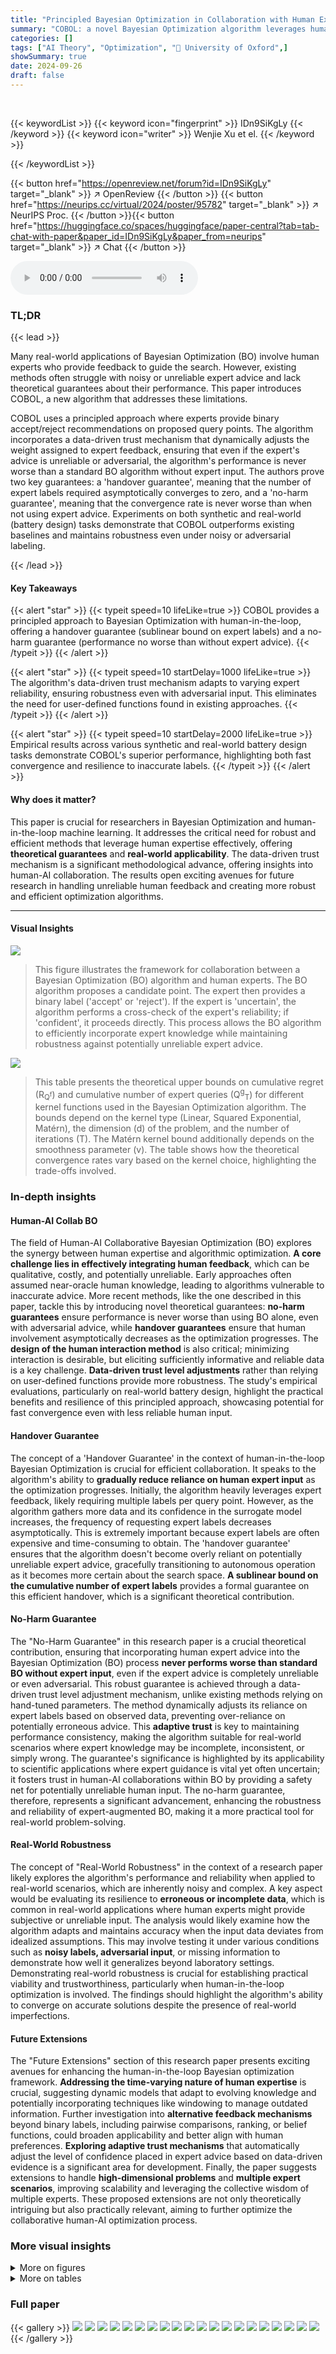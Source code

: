 ```yaml
---
title: "Principled Bayesian Optimization in Collaboration with Human Experts"
summary: "COBOL: a novel Bayesian Optimization algorithm leverages human expert advice via binary labels, achieving both fast convergence and robustness to noisy input, while guaranteeing minimal expert effort."
categories: []
tags: ["AI Theory", "Optimization", "🏢 University of Oxford",]
showSummary: true
date: 2024-09-26
draft: false
---
```


<br>

{{< keywordList >}}
{{< keyword icon="fingerprint" >}} IDn9SiKgLy {{< /keyword >}}
{{< keyword icon="writer" >}} Wenjie Xu et el. {{< /keyword >}}
 
{{< /keywordList >}}

{{< button href="https://openreview.net/forum?id=IDn9SiKgLy" target="_blank" >}}
↗ OpenReview
{{< /button >}}
{{< button href="https://neurips.cc/virtual/2024/poster/95782" target="_blank" >}}
↗ NeurIPS Proc.
{{< /button >}}{{< button href="https://huggingface.co/spaces/huggingface/paper-central?tab=tab-chat-with-paper&paper_id=IDn9SiKgLy&paper_from=neurips" target="_blank" >}}
↗ Chat
{{< /button >}}



<audio controls>
    <source src="https://ai-paper-reviewer.com/IDn9SiKgLy/podcast.wav" type="audio/wav">
    Your browser does not support the audio element.
</audio>


### TL;DR


{{< lead >}}

Many real-world applications of Bayesian Optimization (BO) involve human experts who provide feedback to guide the search. However, existing methods often struggle with noisy or unreliable expert advice and lack theoretical guarantees about their performance. This paper introduces COBOL, a new algorithm that addresses these limitations.

COBOL uses a principled approach where experts provide binary accept/reject recommendations on proposed query points. The algorithm incorporates a data-driven trust mechanism that dynamically adjusts the weight assigned to expert feedback, ensuring that even if the expert's advice is unreliable or adversarial, the algorithm's performance is never worse than a standard BO algorithm without expert input. The authors prove two key guarantees: a 'handover guarantee', meaning that the number of expert labels required asymptotically converges to zero, and a 'no-harm guarantee', meaning that the convergence rate is never worse than when not using expert advice. Experiments on both synthetic and real-world (battery design) tasks demonstrate that COBOL outperforms existing baselines and maintains robustness even under noisy or adversarial labeling.

{{< /lead >}}


#### Key Takeaways

{{< alert "star" >}}
{{< typeit speed=10 lifeLike=true >}} COBOL provides a principled approach to Bayesian Optimization with human-in-the-loop, offering a handover guarantee (sublinear bound on expert labels) and a no-harm guarantee (performance no worse than without expert advice). {{< /typeit >}}
{{< /alert >}}

{{< alert "star" >}}
{{< typeit speed=10 startDelay=1000 lifeLike=true >}} The algorithm's data-driven trust mechanism adapts to varying expert reliability, ensuring robustness even with adversarial input. This eliminates the need for user-defined functions found in existing approaches. {{< /typeit >}}
{{< /alert >}}

{{< alert "star" >}}
{{< typeit speed=10 startDelay=2000 lifeLike=true >}} Empirical results across various synthetic and real-world battery design tasks demonstrate COBOL's superior performance, highlighting both fast convergence and resilience to inaccurate labels. {{< /typeit >}}
{{< /alert >}}

#### Why does it matter?
This paper is crucial for researchers in Bayesian Optimization and human-in-the-loop machine learning.  It addresses the critical need for robust and efficient methods that leverage human expertise effectively, offering **theoretical guarantees** and **real-world applicability**. The data-driven trust mechanism is a significant methodological advance, offering insights into human-AI collaboration.  The results open exciting avenues for future research in handling unreliable human feedback and creating more robust and efficient optimization algorithms.

------
#### Visual Insights



![](https://ai-paper-reviewer.com/IDn9SiKgLy/figures_1_1.jpg)

> This figure illustrates the framework for collaboration between a Bayesian Optimization (BO) algorithm and human experts.  The BO algorithm proposes a candidate point. The expert then provides a binary label ('accept' or 'reject'). If the expert is 'uncertain', the algorithm performs a cross-check of the expert's reliability; if 'confident', it proceeds directly.  This process allows the BO algorithm to efficiently incorporate expert knowledge while maintaining robustness against potentially unreliable expert advice.





![](https://ai-paper-reviewer.com/IDn9SiKgLy/tables_6_1.jpg)

> This table presents the theoretical upper bounds on cumulative regret (R<sub>Q<sup>f</sup></sub>) and cumulative number of expert queries (Q<sup>g</sup><sub>T</sub>) for different kernel functions used in the Bayesian Optimization algorithm.  The bounds depend on the kernel type (Linear, Squared Exponential, Matérn), the dimension (d) of the problem, and the number of iterations (T).  The Matérn kernel bound additionally depends on the smoothness parameter (v). The table shows how the theoretical convergence rates vary based on the kernel choice, highlighting the trade-offs involved.





### In-depth insights


#### Human-AI Collab BO
The field of Human-AI Collaborative Bayesian Optimization (BO) explores the synergy between human expertise and algorithmic optimization.  **A core challenge lies in effectively integrating human feedback**, which can be qualitative, costly, and potentially unreliable.  Early approaches often assumed near-oracle human knowledge, leading to algorithms vulnerable to inaccurate advice.  More recent methods, like the one described in this paper, tackle this by introducing novel theoretical guarantees:  **no-harm guarantees** ensure performance is never worse than using BO alone, even with adversarial advice, while **handover guarantees** ensure that human involvement asymptotically decreases as the optimization progresses.  The **design of the human interaction method** is also critical; minimizing interaction is desirable, but eliciting sufficiently informative and reliable data is a key challenge.  **Data-driven trust level adjustments** rather than relying on user-defined functions provide more robustness. The study's empirical evaluations, particularly on real-world battery design, highlight the practical benefits and resilience of this principled approach, showcasing potential for fast convergence even with less reliable human input.

#### Handover Guarantee
The concept of a 'Handover Guarantee' in the context of human-in-the-loop Bayesian Optimization is crucial for efficient collaboration.  It speaks to the algorithm's ability to **gradually reduce reliance on human expert input** as the optimization progresses.  Initially, the algorithm heavily leverages expert feedback, likely requiring multiple labels per query point. However, as the algorithm gathers more data and its confidence in the surrogate model increases, the frequency of requesting expert labels decreases asymptotically. This is extremely important because expert labels are often expensive and time-consuming to obtain. The 'handover guarantee' ensures that the algorithm doesn't become overly reliant on potentially unreliable expert advice, gracefully transitioning to autonomous operation as it becomes more certain about the search space.  **A sublinear bound on the cumulative number of expert labels** provides a formal guarantee on this efficient handover, which is a significant theoretical contribution.

#### No-Harm Guarantee
The "No-Harm Guarantee" in this research paper is a crucial theoretical contribution, ensuring that incorporating human expert advice into the Bayesian Optimization (BO) process **never performs worse than standard BO without expert input**, even if the expert advice is completely unreliable or even adversarial. This robust guarantee is achieved through a data-driven trust level adjustment mechanism, unlike existing methods relying on hand-tuned parameters.  The method dynamically adjusts its reliance on expert labels based on observed data, preventing over-reliance on potentially erroneous advice.  This **adaptive trust** is key to maintaining performance consistency, making the algorithm suitable for real-world scenarios where expert knowledge may be incomplete, inconsistent, or simply wrong. The guarantee's significance is highlighted by its applicability to scientific applications where expert guidance is vital yet often uncertain; it fosters trust in human-AI collaborations within BO by providing a safety net for potentially unreliable human input.  The no-harm guarantee, therefore, represents a significant advancement, enhancing the robustness and reliability of expert-augmented BO, making it a more practical tool for real-world problem-solving.

#### Real-World Robustness
The concept of "Real-World Robustness" in the context of a research paper likely explores the algorithm's performance and reliability when applied to real-world scenarios, which are inherently noisy and complex.  A key aspect would be evaluating its resilience to **erroneous or incomplete data**, which is common in real-world applications where human experts might provide subjective or unreliable input.  The analysis would likely examine how the algorithm adapts and maintains accuracy when the input data deviates from idealized assumptions.  This may involve testing it under various conditions such as **noisy labels, adversarial input**, or missing information to demonstrate how well it generalizes beyond laboratory settings.  Demonstrating real-world robustness is crucial for establishing practical viability and trustworthiness, particularly when human-in-the-loop optimization is involved. The findings should highlight the algorithm's ability to converge on accurate solutions despite the presence of real-world imperfections.

#### Future Extensions
The "Future Extensions" section of this research paper presents exciting avenues for enhancing the human-in-the-loop Bayesian optimization framework.  **Addressing the time-varying nature of human expertise** is crucial, suggesting dynamic models that adapt to evolving knowledge and potentially incorporating techniques like windowing to manage outdated information.  Further investigation into **alternative feedback mechanisms** beyond binary labels, including pairwise comparisons, ranking, or belief functions, could broaden applicability and better align with human preferences.  **Exploring adaptive trust mechanisms** that automatically adjust the level of confidence placed in expert advice based on data-driven evidence is a significant area for development.  Finally, the paper suggests extensions to handle **high-dimensional problems** and **multiple expert scenarios**, improving scalability and leveraging the collective wisdom of multiple experts.  These proposed extensions are not only theoretically intriguing but also practically relevant, aiming to further optimize the collaborative human-AI optimization process.


### More visual insights

<details>
<summary>More on figures
</summary>


![](https://ai-paper-reviewer.com/IDn9SiKgLy/figures_4_1.jpg)

> This figure compares the vanilla Lower Confidence Bound (LCB) and the expert-augmented LCB acquisition functions.  The vanilla LCB selects a point (xu) that is far from the global minimum (x*).  The expert-augmented LCB, however, incorporates expert feedback (Di) to guide the selection of a point (xf) closer to the global minimum by combining the surrogate objective function (ft) and the expert belief function (gt) using a primal-dual approach with a weighting factor (λt).  This demonstrates how the integration of expert knowledge improves the efficiency of the Bayesian Optimization (BO) process.


![](https://ai-paper-reviewer.com/IDn9SiKgLy/figures_7_1.jpg)

> This figure demonstrates the robustness and sensitivity of the proposed algorithm (COBOL) using the Ackley function.  The plots show the simple regret, cumulative regret, and cumulative queries for different scenarios, manipulating the accuracy of expert feedback (a), the trust weight (η), the primal-dual weight (λ0), and the query threshold (gthr). The no-harm guarantee is evidenced by the convergence rate remaining comparable to the vanilla LCB even with adversarial expert advice (a=-2, -1). The handover guarantee is shown by the plateauing of the cumulative queries, demonstrating that COBOL reduces the reliance on expert labels over time.


![](https://ai-paper-reviewer.com/IDn9SiKgLy/figures_7_2.jpg)

> This figure presents a comprehensive comparison of five different algorithms across five common synthetic benchmark functions.  The algorithms being compared are Vanilla LCB, random sampling, expert sampling, and the proposed COBOL algorithm.  For each function, the figure displays four subplots visualizing simple regret, cumulative regret, overhead (computational time), and cumulative expert queries.  Shaded areas around the lines represent standard error. The results visually demonstrate the performance of the proposed COBOL algorithm in comparison to baselines, highlighting its efficiency and robustness in various scenarios.


![](https://ai-paper-reviewer.com/IDn9SiKgLy/figures_8_1.jpg)

> This figure presents the results of real-world experiments on four different lithium-ion battery designs, comparing the performance of the proposed COBOL algorithm against several baselines.  The baselines include vanilla LCB (which doesn't use human expertise), random sampling, and expert sampling (where experts select the next point to evaluate).  The four battery types represent a range of complexities and expert knowledge levels: Li+ standard design (well-understood system), Li+ methyl-acetate (slightly modified system), Li+ polymer-nanocomposite (newer material), and Li+ Ionic liquid (newer material). The x-axis represents the number of function evaluations (i.e., experiments conducted), and the y-axis shows the best observed value of the objective function. The shaded regions represent the standard error.


![](https://ai-paper-reviewer.com/IDn9SiKgLy/figures_32_1.jpg)

> This figure compares the performance of the proposed algorithm using three different forms of human feedback: primal-dual, pinpoint, and MVN belief model.  The primal-dual approach uses the algorithm's acquisition policy, while the pinpoint approach has the human expert directly select the next query point. The MVN belief model represents the human belief function as a multivariate normal distribution. The plots show simple regret versus the number of function evaluations for each feedback method. The results demonstrate that the primal-dual approach generally outperforms the other two methods, especially in later iterations. The pinpoint approach initially performs relatively well but eventually lags behind the primal-dual method. The MVN belief model's performance varies greatly depending on the strength of the belief provided by the human expert.


![](https://ai-paper-reviewer.com/IDn9SiKgLy/figures_33_1.jpg)

> This figure shows the results of an ablation study on the impact of non-stationary human feedback accuracy on the algorithm's performance.  The left panel shows how the feedback accuracy changes over time for different learning rates (α<sub>t</sub>r). The middle panel displays the simple regret, comparing the performance of the algorithm with non-stationary feedback (solid lines) against the stationary case (dotted lines) across various learning rates. The right panel illustrates the cumulative number of queries to the human expert over time.  The results demonstrate the algorithm's robustness to changing expert accuracy, even when the accuracy is low or non-stationary.


![](https://ai-paper-reviewer.com/IDn9SiKgLy/figures_36_1.jpg)

> This figure presents a comprehensive set of experimental results obtained from synthetic experiments using five different benchmark functions (Ackley, Holder Table, Rastrigin, Michalewicz, and Rosenbrock).  Each subplot represents a different function and shows four key metrics: simple regret (SRₜ), cumulative regret (Rₜ), overhead (in seconds), and cumulative queries (Qₜ). The x-axis shows the number of function evaluations, while the y-axes represent the values of the respective metrics. The results for four different methods are presented and compared: Vanilla LCB, random sampling, expert sampling, and the proposed COBOL algorithm.  The shaded areas represent the standard errors.


![](https://ai-paper-reviewer.com/IDn9SiKgLy/figures_36_2.jpg)

> This figure shows the results of robustness and sensitivity analysis using the Ackley function. The no-harm guarantee is demonstrated by the convergence rate being on par with the vanilla lower confidence bound (LCB) even when the expert advice is adversarial. The handover guarantee is demonstrated by the plateauing of the cumulative queries to the expert (Qf), indicating that the optimization process can proceed without further expert input once sufficient information has been gathered.  The plot includes lines representing the mean and shaded areas representing the standard error.


![](https://ai-paper-reviewer.com/IDn9SiKgLy/figures_39_1.jpg)

> This figure presents the results of real-world experiments conducted with four human experts on four different lithium-ion battery electrolyte systems.  The results are shown for four different electrolyte types: Li+ standard design, Li+ methyl-acetate, Li+ polymer-nanocomposite, and Li+ ionic liquid. For each electrolyte type, the figure displays the best observed value, overhead (time to generate the next query location), and cumulative queries. The results are broken down into two groups: 'Effective advise' where expert input is reliable and 'Unreliable advise' where expert input is less reliable.  The comparison includes results for vanilla LCB, random sampling, expert sampling, and the proposed COBOL algorithm.  The figure demonstrates the relative performance of the different methods in terms of achieving low regret (error), minimal overhead, and efficient use of expert input.


</details>




<details>
<summary>More on tables
</summary>


![](https://ai-paper-reviewer.com/IDn9SiKgLy/tables_30_1.jpg)
> This table compares the proposed algorithm with several existing baseline methods across various criteria such as whether they model human experts, the assumptions they make, and the guarantees they provide (no-harm, handover, etc.).  It highlights the unique features of the proposed method, which include considering the no-rankability assumption, providing a continuous domain guarantee, and offering both data-driven trust and handover guarantees.

![](https://ai-paper-reviewer.com/IDn9SiKgLy/tables_34_1.jpg)
> This table lists all hyperparameters used in the paper, their initial values, whether they are tuned using a data-driven approach, and the tuning method used.  It provides details for hyperparameters related to the Gaussian processes for both the objective function and the expert belief, regularization terms, confidence bounds, and the primal-dual algorithm. This level of detail is important for reproducibility of the results.

</details>




### Full paper

{{< gallery >}}
<img src="https://ai-paper-reviewer.com/IDn9SiKgLy/1.png" class="grid-w50 md:grid-w33 xl:grid-w25" />
<img src="https://ai-paper-reviewer.com/IDn9SiKgLy/2.png" class="grid-w50 md:grid-w33 xl:grid-w25" />
<img src="https://ai-paper-reviewer.com/IDn9SiKgLy/3.png" class="grid-w50 md:grid-w33 xl:grid-w25" />
<img src="https://ai-paper-reviewer.com/IDn9SiKgLy/4.png" class="grid-w50 md:grid-w33 xl:grid-w25" />
<img src="https://ai-paper-reviewer.com/IDn9SiKgLy/5.png" class="grid-w50 md:grid-w33 xl:grid-w25" />
<img src="https://ai-paper-reviewer.com/IDn9SiKgLy/6.png" class="grid-w50 md:grid-w33 xl:grid-w25" />
<img src="https://ai-paper-reviewer.com/IDn9SiKgLy/7.png" class="grid-w50 md:grid-w33 xl:grid-w25" />
<img src="https://ai-paper-reviewer.com/IDn9SiKgLy/8.png" class="grid-w50 md:grid-w33 xl:grid-w25" />
<img src="https://ai-paper-reviewer.com/IDn9SiKgLy/9.png" class="grid-w50 md:grid-w33 xl:grid-w25" />
<img src="https://ai-paper-reviewer.com/IDn9SiKgLy/10.png" class="grid-w50 md:grid-w33 xl:grid-w25" />
<img src="https://ai-paper-reviewer.com/IDn9SiKgLy/11.png" class="grid-w50 md:grid-w33 xl:grid-w25" />
<img src="https://ai-paper-reviewer.com/IDn9SiKgLy/12.png" class="grid-w50 md:grid-w33 xl:grid-w25" />
<img src="https://ai-paper-reviewer.com/IDn9SiKgLy/13.png" class="grid-w50 md:grid-w33 xl:grid-w25" />
<img src="https://ai-paper-reviewer.com/IDn9SiKgLy/14.png" class="grid-w50 md:grid-w33 xl:grid-w25" />
<img src="https://ai-paper-reviewer.com/IDn9SiKgLy/15.png" class="grid-w50 md:grid-w33 xl:grid-w25" />
<img src="https://ai-paper-reviewer.com/IDn9SiKgLy/16.png" class="grid-w50 md:grid-w33 xl:grid-w25" />
<img src="https://ai-paper-reviewer.com/IDn9SiKgLy/17.png" class="grid-w50 md:grid-w33 xl:grid-w25" />
<img src="https://ai-paper-reviewer.com/IDn9SiKgLy/18.png" class="grid-w50 md:grid-w33 xl:grid-w25" />
<img src="https://ai-paper-reviewer.com/IDn9SiKgLy/19.png" class="grid-w50 md:grid-w33 xl:grid-w25" />
<img src="https://ai-paper-reviewer.com/IDn9SiKgLy/20.png" class="grid-w50 md:grid-w33 xl:grid-w25" />
{{< /gallery >}}